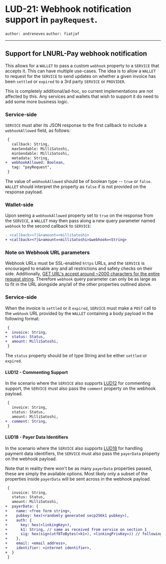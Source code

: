 LUD-21: Webhook notification support in `payRequest`.
=================================

`author: andreneves` `author: fiatjaf`

---

## Support for LNURL-Pay webhook notification

This allows for a `WALLET` to pass a custom `webhook` property to a `SERVICE` that accepts it. This can have multiple use-cases. The idea is to allow a `WALLET` to request for the `SERVICE` to send updates on whether a given invoice has been `settled` or `expired` to a 3rd party `SERVICE` or `PROVIDER`.

This is completely additional/ad-hoc, so current implementations are not affected by this. Any services and wallets that wish to support it do need to add some more business logic.

### Service-side

`SERVICE` must alter its JSON response to the first callback to include a `webhookAllowed` field, as follows:

```diff
 {
   callback: String,
   maxSendable: MilliSatoshi,
   minSendable: MilliSatoshi,
   metadata: String,
+  webhookAllowed: Boolean,
   tag: "payRequest",
 }
```

The value of `webhookAllowed` should be of boolean type -- `true` or `false`. `WALLET` should interpret the property as `false` if is not provided on the response payload.

### Wallet-side

Upon seeing a `webhookAllowed` property set to `true` on the response from the `SERVICE`, a `WALLET` may then pass along a new query parameter named `webhook` to the second callback to `SERVICE`:

```diff
- <callback><?|&>amount=<milliSatoshi>
+ <callback><?|&>amount=<milliSatoshi>&webhook=<String>
```

### Note on Webhook URL parameters

Webhook URLs must be SSL-enabled `https` URLs, and the `SERVICE` is encouraged to enable any and all restrictions and safety checks on their side. Additionally, [GET URL's accept around ~2000 characters for the entire request string](https://stackoverflow.com/a/417184). Therefore `webhook` query parameter can only be as large as to fit in the URL alongside any/all of the other properties outlined above.

### Service-side

When the invoice is `settled` or it `expired`, `SERVICE` must make a `POST` call to the `webhook` URL provided by the `WALLET` containing a body payload in the following format:

```diff
 {
+  invoice: String,
+  status: Status,
+  amount: MilliSatoshi,
 }
```

The `status` property should be of type String and be either `settled` or `expired`.

#### LUD12 - Commenting Support

In the scenario where the `SERVICE` also supports [LUD12](./12.md) for commenting support, the `SERVICE` must also pass the `comment` property on the webhook payload.

```diff
 {
   invoice: String,
   status: Status,
   amount: MilliSatoshi,
+  comment: String,
 }
```

#### LUD18 - Payer Data Identifiers

In the scenario where the `SERVICE` also supports [LUD18](./18.md) for handling payment data identifiers, the `SERVICE` must also pass the `payerData` property on the webhook payload.

Note that in reality there won't be as many `payerData` properties passed, these are simply the available options. Most likely only a subset of the properties inside `payerData` will be sent across in the webhook payload.

```diff
 {
   invoice: String,
   status: Status,
   amount: MilliSatoshi,
+  payerData: {
+    name: <free form string>,
+    pubkey: hex(<randomly generated secp256k1 pubkey>),
+    auth: {
+      key: hex(<linkingKey>),
+      k1: String, // same as received from service on section 1
+      sig: hex(sign(utf8ToBytes(<k1>), <linkingPrivKey>)) // following LUD-04
+    },
+    email: <email address>,
+    identifier: <internet identifier>,
+  }
 }
```

